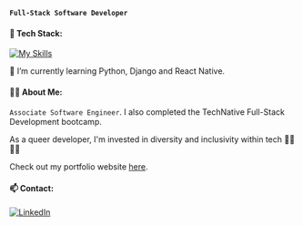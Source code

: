 **`Full-Stack Software Developer`**

#### 🧰 Tech Stack: 
[![My Skills](https://skillicons.dev/icons?i=js,html,css,react,redux,vscode,github,git,nodejs,expressjs,postgres,py,django,tailwind)](https://skillicons.dev) 

🌱 I’m currently learning Python, Django and React Native.

#### 🏳️‍🌈 About Me:
`Associate Software Engineer`. I also completed the TechNative Full-Stack Development bootcamp.  

As a queer developer, I'm invested in diversity and inclusivity within tech 🏳️‍🌈🏳️‍⚧️ 

Check out my portfolio website [here](https://sbennett.dev). 

#### 📫 Contact:
 
[![LinkedIn](https://img.shields.io/badge/LinkedIn-0077B5?style=for-the-badge&logo=linkedin&logoColor=white)](https://www.linkedin.com/in/susannah-bennett-a16627181/)



<!--
- 🔭 I’m currently working on ...
- 🌱 I’m currently learning ...
- 👯 I’m looking to collaborate on ...
- 🤔 I’m looking for help with ...
- 💬 Ask me about ...
- 📫 How to reach me: ...
- 😄 Pronouns: ...
- ⚡ Fun fact: ...

### Hi there 👋

## 🚀 About Me

## 🌱 Currently Exploring
-->

